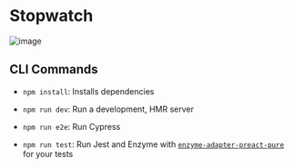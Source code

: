 # Stopwatch

![image](https://user-images.githubusercontent.com/34271483/136263783-25c266d0-31f4-41cb-9ee5-2dcf73b98c33.png)

## CLI Commands

- `npm install`: Installs dependencies

- `npm run dev`: Run a development, HMR server

- `npm run e2e`: Run Cypress

- `npm run test`: Run Jest and Enzyme with
  [`enzyme-adapter-preact-pure`](https://github.com/preactjs/enzyme-adapter-preact-pure) for
  your tests
